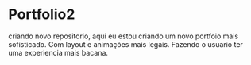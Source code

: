 # Portfolio2
criando novo repositorio,
aqui eu estou criando um novo portfoio mais sofisticado.
Com layout e animações mais legais.
Fazendo o usuario ter uma experiencia mais bacana.
